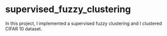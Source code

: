 # supervised_fuzzy_clustering
In this project, I implemented a supervised fuzzy clustering and I clustered CIFAR 10 dataset.
